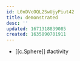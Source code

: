 ```yaml
---
id: L0nDVcOQL2SwUjyPiut42
title: demonstrated
desc: ''
updated: 1671318839085
created: 1635890701911
---
```





- [[c.Sphere]] #activity
